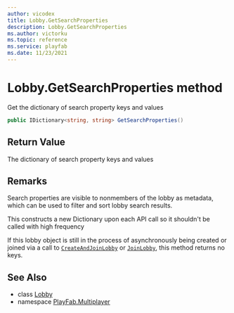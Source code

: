 ```yaml
---
author: vicodex
title: Lobby.GetSearchProperties
description: Lobby.GetSearchProperties
ms.author: victorku
ms.topic: reference
ms.service: playfab
ms.date: 11/23/2021
---
```


# Lobby.GetSearchProperties method

Get the dictionary of search property keys and values

```csharp
public IDictionary<string, string> GetSearchProperties()
```

## Return Value

The dictionary of search property keys and values

## Remarks

Search properties are visible to nonmembers of the lobby as metadata, which can be used to filter and sort lobby search results.

This constructs a new Dictionary upon each API call so it shouldn't be called with high frequency

If this lobby object is still in the process of asynchronously being created or joined via a call to [`CreateAndJoinLobby`](../PlayFabMultiplayer/CreateAndJoinLobby.md) or [`JoinLobby`](../PlayFabMultiplayer/JoinLobby.md), this method returns no keys.

## See Also

* class [Lobby](../Lobby.md)
* namespace [PlayFab.Multiplayer](../../PlayFabMultiplayerSDK.md)
